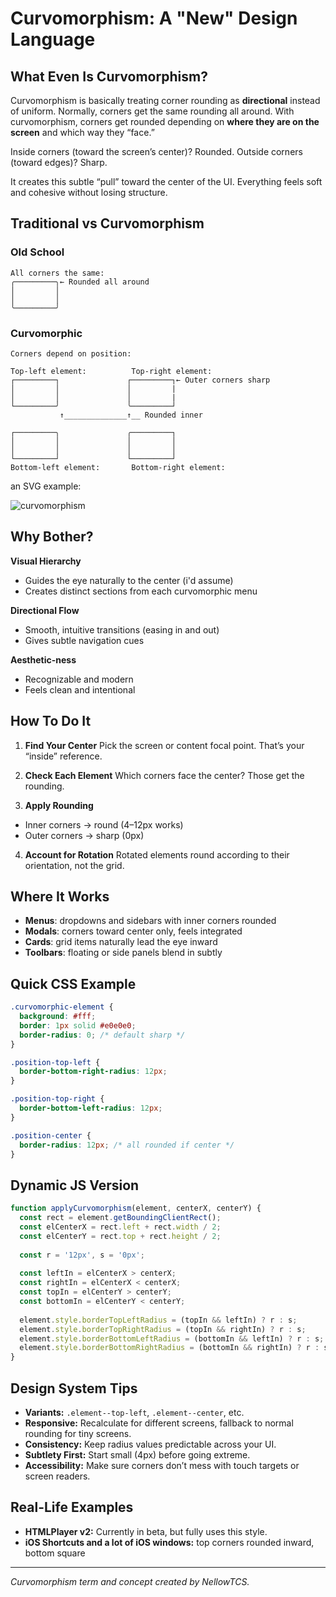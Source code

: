 # Curvomorphism: A "New" Design Language

## What Even Is Curvomorphism?

Curvomorphism is basically treating corner rounding as **directional** instead of uniform. Normally, corners get the same rounding all around. With curvomorphism, corners get rounded depending on **where they are on the screen** and which way they “face.”

Inside corners (toward the screen’s center)? Rounded.
Outside corners (toward edges)? Sharp.

It creates this subtle “pull” toward the center of the UI. Everything feels soft and cohesive without losing structure.

## Traditional vs Curvomorphism

### Old School

```
All corners the same:
╭─────────╮← Rounded all around
│         │
│         │
╰─────────╯
```

### Curvomorphic

```
Corners depend on position:

Top-left element:          Top-right element:
┌─────────┐               ┌─────────┐← Outer corners sharp
│         │               │         |  
│         │               │         |
└─────────╯               ╰─────────┘
           ↑______________↑__ Rounded inner
            
┌─────────╮               ╭─────────┐
│         │               │         │
│         │               │         │
└─────────┘               └─────────┘
Bottom-left element:       Bottom-right element:
```
an SVG example:  
  
![curvomorphism](https://github.com/user-attachments/assets/23b9bc1d-12af-4868-a50e-ba244c07acda)
  
  
## Why Bother?

**Visual Hierarchy**

* Guides the eye naturally to the center (i'd assume)
* Creates distinct sections from each curvomorphic menu

**Directional Flow**

* Smooth, intuitive transitions (easing in and out)
* Gives subtle navigation cues

**Aesthetic-ness**

* Recognizable and modern
* Feels clean and intentional

## How To Do It

1. **Find Your Center**
   Pick the screen or content focal point. That’s your “inside” reference.

2. **Check Each Element**
   Which corners face the center? Those get the rounding.

3. **Apply Rounding**

* Inner corners → round (4–12px works)
* Outer corners → sharp (0px)

4. **Account for Rotation**
   Rotated elements round according to their orientation, not the grid.

## Where It Works

* **Menus**: dropdowns and sidebars with inner corners rounded
* **Modals**: corners toward center only, feels integrated
* **Cards**: grid items naturally lead the eye inward
* **Toolbars**: floating or side panels blend in subtly

## Quick CSS Example

```css
.curvomorphic-element {
  background: #fff;
  border: 1px solid #e0e0e0;
  border-radius: 0; /* default sharp */
}

.position-top-left {
  border-bottom-right-radius: 12px;
}

.position-top-right {
  border-bottom-left-radius: 12px;
}

.position-center {
  border-radius: 12px; /* all rounded if center */
}
```

## Dynamic JS Version

```javascript
function applyCurvomorphism(element, centerX, centerY) {
  const rect = element.getBoundingClientRect();
  const elCenterX = rect.left + rect.width / 2;
  const elCenterY = rect.top + rect.height / 2;
  
  const r = '12px', s = '0px';
  
  const leftIn = elCenterX > centerX;
  const rightIn = elCenterX < centerX;
  const topIn = elCenterY > centerY;
  const bottomIn = elCenterY < centerY;
  
  element.style.borderTopLeftRadius = (topIn && leftIn) ? r : s;
  element.style.borderTopRightRadius = (topIn && rightIn) ? r : s;
  element.style.borderBottomLeftRadius = (bottomIn && leftIn) ? r : s;
  element.style.borderBottomRightRadius = (bottomIn && rightIn) ? r : s;
}
```

## Design System Tips

* **Variants:** `.element--top-left`, `.element--center`, etc.
* **Responsive:** Recalculate for different screens, fallback to normal rounding for tiny screens.
* **Consistency:** Keep radius values predictable across your UI.
* **Subtlety First:** Start small (4px) before going extreme.
* **Accessibility:** Make sure corners don’t mess with touch targets or screen readers.

## Real-Life Examples

* **HTMLPlayer v2:** Currently in beta, but fully uses this style.
* **iOS Shortcuts and a lot of iOS windows:** top corners rounded inward, bottom square

---

*Curvomorphism term and concept created by NellowTCS.*

